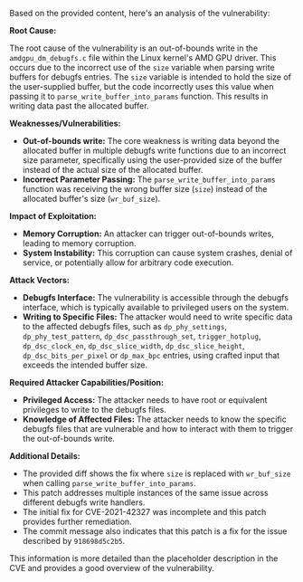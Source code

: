 Based on the provided content, here's an analysis of the vulnerability:

**Root Cause:**

The root cause of the vulnerability is an out-of-bounds write in the `amdgpu_dm_debugfs.c` file within the Linux kernel's AMD GPU driver. This occurs due to the incorrect use of the `size` variable when parsing write buffers for debugfs entries. The `size` variable is intended to hold the size of the user-supplied buffer, but the code incorrectly uses this value when passing it to `parse_write_buffer_into_params` function. This results in writing data past the allocated buffer.

**Weaknesses/Vulnerabilities:**

- **Out-of-bounds write:** The core weakness is writing data beyond the allocated buffer in multiple debugfs write functions due to an incorrect size parameter, specifically using the user-provided size of the buffer instead of the actual size of the allocated buffer.
- **Incorrect Parameter Passing:** The `parse_write_buffer_into_params` function was receiving the wrong buffer size (`size`) instead of the allocated buffer's size (`wr_buf_size`).

**Impact of Exploitation:**

- **Memory Corruption:** An attacker can trigger out-of-bounds writes, leading to memory corruption.
- **System Instability:** This corruption can cause system crashes, denial of service, or potentially allow for arbitrary code execution.

**Attack Vectors:**

- **Debugfs Interface:** The vulnerability is accessible through the debugfs interface, which is typically available to privileged users on the system.
- **Writing to Specific Files:** The attacker would need to write specific data to the affected debugfs files, such as `dp_phy_settings`, `dp_phy_test_pattern`, `dp_dsc_passthrough_set`, `trigger_hotplug`, `dp_dsc_clock_en`, `dp_dsc_slice_width`, `dp_dsc_slice_height`, `dp_dsc_bits_per_pixel` or `dp_max_bpc` entries, using crafted input that exceeds the intended buffer size.

**Required Attacker Capabilities/Position:**

- **Privileged Access:** The attacker needs to have root or equivalent privileges to write to the debugfs files.
- **Knowledge of Affected Files:** The attacker needs to know the specific debugfs files that are vulnerable and how to interact with them to trigger the out-of-bounds write.

**Additional Details:**

- The provided diff shows the fix where `size` is replaced with `wr_buf_size` when calling `parse_write_buffer_into_params`.
- This patch addresses multiple instances of the same issue across different debugfs write handlers.
- The initial fix for CVE-2021-42327 was incomplete and this patch provides further remediation.
- The commit message also indicates that this patch is a fix for the issue described by `918698d5c2b5`.

This information is more detailed than the placeholder description in the CVE and provides a good overview of the vulnerability.